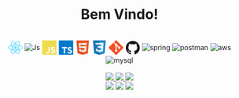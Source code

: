 <div>
  <h1 align="center">Bem Vindo!</h1>
</div>

<div align="center" valign="top"><br>
  <img align="center" alt="React" height="30" width="30" src="https://raw.githubusercontent.com/devicons/devicon/master/icons/react/react-original.svg">
  <img align="center" alt="Js" height="30" width="30" src="https://www.vectorlogo.zone/logos/java/java-icon.svg">
  <img align="center" alt="Js" height="30" width="30" src="https://raw.githubusercontent.com/devicons/devicon/master/icons/javascript/javascript-plain.svg">
  <img align="center" alt="Js" height="30" width="30" src="https://raw.githubusercontent.com/devicons/devicon/master/icons/typescript/typescript-plain.svg">
  <img align="center" alt="HTML" height="30" width="30" src="https://raw.githubusercontent.com/devicons/devicon/master/icons/html5/html5-original.svg">
  <img align="center" alt="CSS" height="30" width="30" src="https://raw.githubusercontent.com/devicons/devicon/master/icons/css3/css3-original.svg">
  <img align="center" alt="git" height="30" width="30" src="https://raw.githubusercontent.com/devicons/devicon/master/icons/git/git-original.svg">
  <img align="center" alt="github" height="30" width="30" src="https://raw.githubusercontent.com/devicons/devicon/master/icons/github/github-original.svg"> 
  <img align="center" alt="spring" height="30" width="30" src="https://www.vectorlogo.zone/logos/springio/springio-icon.svg"> 
  <img align="center" alt="postman" height="30" width="30" src="https://www.vectorlogo.zone/logos/getpostman/getpostman-icon.svg"> 
  <img align="center" alt="aws" height="30" width="30" src="https://github.com/leandrocgsi/leandrocgsi/blob/main/svg_logos/amazon_aws-icon.png"> 
  <img align="center" alt="mysql" height="30" width="30" src="https://www.vectorlogo.zone/logos/mysql/mysql-icon.svg"> 
</div><br>

<div align="center" color="#fff">
  <a href="https://github.com/Teixeiraass">
    <img height="150em" src="https://github-readme-stats.vercel.app/api?username=Teixeiraass&count_private=true&include_all_commits=true&show_icons=true&hide_border=true&show_owner=true&theme=default"/>
    <img height="150em" src="https://github-readme-stats.vercel.app/api/top-langs/?username=Teixeiraass&theme=default&hide_border=false&&layout=compact"/>
    <img height="180em" src="https://github-readme-streak-stats.herokuapp.com/?user=Teixeiraass&show_icons=true&hide_border=true&count_private=true&include_all_commits=true&theme=default" />
  </a>
</div>

<div align="center">
  <a href="https://www.instagram.com/guiguisantost/" target="_blank"><img src="https://img.shields.io/badge/-Instagram-%23E4405F?style=for-the-badge&logo=instagram&logoColor=white" target="_blank"></a>
  <a href="https://www.linkedin.com/in/guilherme-teixeira-aa35bb1ba/" target="_blank"><img src="https://img.shields.io/badge/-LinkedIn-%230077B5?style=for-the-badge&logo=linkedin&logoColor=white" target="_blank"></a> 
  <a href="mailto:guist2017@hotmail.com"><img src="https://img.shields.io/badge/-Gmail-%23333?style=for-the-badge&logo=gmail&logoColor=white" target="_blank"></a>
</div>


